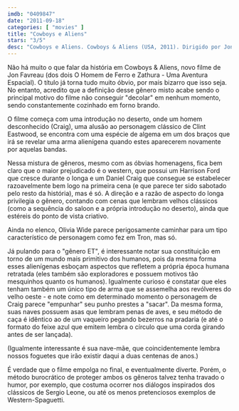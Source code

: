 ```yaml
---
imdb: "0409847"
date: "2011-09-18"
categories: [ "movies" ]
title: "Cowboys e Aliens"
stars: "3/5"
desc: "Cowboys e Aliens. Cowboys & Aliens (USA, 2011). Dirigido por Jon Favreau. Escrito por Roberto Orci, Alex Kurtzman, Damon Lindelof, Mark Fergus, Hawk Ostby, Mark Fergus, Hawk Ostby, Steve Oedekerk, Scott Mitchell Rosenberg. Com Daniel Craig, Abigail Spencer, Buck Taylor, Matthew Taylor, Cooper Taylor, Clancy Brown, Paul Dano, Chris Browning, Adam Beach."
---
```

Não há muito o que falar da história em Cowboys & Aliens, novo filme de Jon Favreau (dos dois O Homem de Ferro e Zathura - Uma Aventura Espacial). O título já torna tudo muito óbvio, por mais bizarro que isso seja. No entanto, acredito que a definição desse gênero misto acabe sendo o principal motivo do filme não conseguir "decolar" em nenhum momento, sendo constantemente cozinhado em forno brando.

O filme começa com uma introdução no deserto, onde um homem desconhecido (Craig), uma alusão ao personagem clássico de Clint Eastwood, se encontra com uma espécie de algema em um dos braços que irá se revelar uma arma alienígena quando estes aparecerem novamente por aquelas bandas.

Nessa mistura de gêneros, mesmo com as óbvias homenagens, fica bem claro que o maior prejudicado é o western, que possui um Harrison Ford que cresce durante o longa e um Daniel Craig que consegue se estabelecer razoavelmente bem logo na primeira cena (e que parece ter sido sabotado pelo resto da história), mas é só. A direção e a razão de aspecto do longa privilegia o gênero, contando com cenas que lembram velhos clássicos (como a sequência do saloon e a própria introdução no deserto), ainda que estéreis do ponto de vista criativo.

Ainda no elenco, Olivia Wide parece perigosamente caminhar para um tipo característico de personagem como fez em Tron, mas só.

Já pulando para o "gênero ET", é interessante notar sua constituição em torno de um mundo mais primitivo dos humanos, pois da mesma forma esses alienígenas esboçam aspectos que refletem a própria época humana retratada (eles também são exploradores e possuem motivos tão mesquinhos quanto os humanos). Igualmente curioso é constatar que eles tenham também um único tipo de arma que se assemelha aos revólveres do velho oeste - e note como em determinado momento o personagem de Craig parece "empunhar" seu punho prestes a "sacar". Da mesma forma, suas naves possuem asas que lembram penas de aves, e seu método de caça é idêntico ao de um vaqueiro pegando bezerros na pradaria (e até o formato do feixe azul que emitem lembra o círculo que uma corda girando antes de ser lançada).

(Igualmente interessante é sua nave-mãe, que coincidentemente lembra nossos foguetes que irão existir daqui a duas centenas de anos.)

É verdade que o filme empolga no final, e eventualmente diverte. Porém, o método burocrático de proteger ambos os gêneros talvez tenha travado o humor, por exemplo, que costuma ocorrer nos diálogos inspirados dos clássicos de Sergio Leone, ou até os menos pretenciosos exemplos de Western-Spaguetti.

